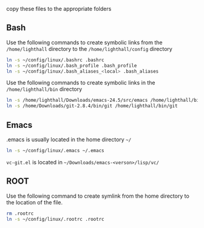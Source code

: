 copy these files to the appropriate folders

## Bash
Use the following commands to create symbolic links from the `/home/lighthall` directory to the `/home/lighthall/config` directory
```bash
ln -s ~/config/linux/.bashrc .bashrc
ln -s ~/config/linux/.bash_profile .bash_profile
ln -s ~/config/linux/.bash_aliases_<local> .bash_aliases
```

Use the following commands to create symbolic links in the `/home/lighthall/bin` directory
```bash
ln -s /home/lighthall/Downloads/emacs-24.5/src/emacs /home/lighthall/bin/emacs
ln -s /home/Downloads/git-2.8.4/bin/git /home/lighthall/bin/git
```

## Emacs
.emacs is usually located in the home directory `~/`
```bash
ln -s ~/config/linux/.emacs ~/.emacs
```

`vc-git.el` is located in `~/Downloads/emacs-<verson>/lisp/vc/`

## ROOT
Use the following command to create symlink from the home directory to the location of the file. 
```bash
rm .rootrc
ln -s ~/config/linux/.rootrc .rootrc
```

